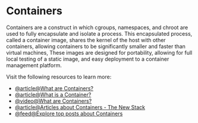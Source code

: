 # Containers

Containers are a construct in which cgroups, namespaces, and chroot are used to fully encapsulate and isolate a process. This encapsulated process, called a container image, shares the kernel of the host with other containers, allowing containers to be significantly smaller and faster than virtual machines, These images are designed for portability, allowing for full local testing of a static image, and easy deployment to a container management platform.

Visit the following resources to learn more:

- [@article@What are Containers?](https://cloud.google.com/learn/what-are-containers)
- [@article@What is a Container?](https://www.docker.com/resources/what-container/)
- [@video@What are Containers?](https://www.youtube.com/playlist?list=PLawsLZMfND4nz-WDBZIj8-nbzGFD4S9oz)
- [@article@Articles about Containers - The New Stack](https://thenewstack.io/category/containers/)
- [@feed@Explore top posts about Containers](https://app.daily.dev/tags/containers?ref=roadmapsh)
